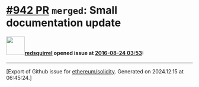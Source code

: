 # [\#942 PR](https://github.com/ethereum/solidity/pull/942) `merged`: Small documentation update

#### <img src="https://avatars.githubusercontent.com/u/2512?v=4" width="50">[redsquirrel](https://github.com/redsquirrel) opened issue at [2016-08-24 03:53](https://github.com/ethereum/solidity/pull/942):






-------------------------------------------------------------------------------



[Export of Github issue for [ethereum/solidity](https://github.com/ethereum/solidity). Generated on 2024.12.15 at 06:45:24.]
